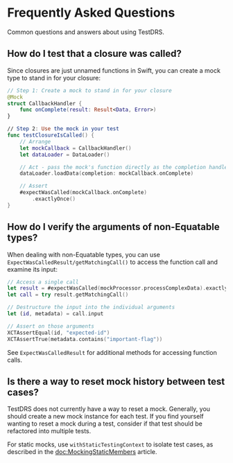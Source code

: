 # Frequently Asked Questions

Common questions and answers about using TestDRS.

## How do I test that a closure was called?

Since closures are just unnamed functions in Swift, you can create a mock type to stand in for your closure:

```swift
// Step 1: Create a mock to stand in for your closure
@Mock
struct CallbackHandler {
    func onComplete(result: Result<Data, Error>)
}

// Step 2: Use the mock in your test
func testClosureIsCalled() {
    // Arrange
    let mockCallback = CallbackHandler()
    let dataLoader = DataLoader()

    // Act - pass the mock's function directly as the completion handler
    dataLoader.loadData(completion: mockCallback.onComplete)

    // Assert
    #expectWasCalled(mockCallback.onComplete)
        .exactlyOnce()
}
```

## How do I verify the arguments of non-Equatable types?

When dealing with non-Equatable types, you can use ``ExpectWasCalledResult/getMatchingCall()`` to access the function call and examine its input:

```swift
// Access a single call
let result = #expectWasCalled(mockProcessor.processComplexData).exactlyOnce()
let call = try result.getMatchingCall()

// Destructure the input into the individual arguments
let (id, metadata) = call.input

// Assert on those arguments
XCTAssertEqual(id, "expected-id")
XCTAssertTrue(metadata.contains("important-flag"))
```

See ``ExpectWasCalledResult`` for additional methods for accessing function calls.

## Is there a way to reset mock history between test cases?

TestDRS does not currently have a way to reset a mock. Generally, you should create a new mock instance for each test. If you find yourself wanting to reset a mock during a test, consider if that test should be refactored into multiple tests.

For static mocks, use `withStaticTestingContext` to isolate test cases, as described in the <doc:MockingStaticMembers> article.
